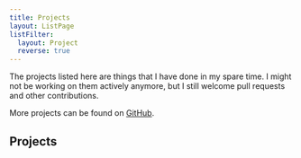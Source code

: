 ```yaml
---
title: Projects
layout: ListPage
listFilter:
  layout: Project
  reverse: true
---
```


The projects listed here are things that I have done in my spare time. I might not be working on them actively anymore, but I still welcome pull requests and other contributions.

More projects can be found on [GitHub](https://github.com/SecretOnline).

## Projects
